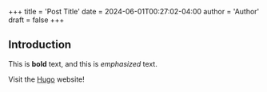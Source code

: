 +++
title = 'Post Title'
date = 2024-06-01T00:27:02-04:00
author = 'Author'
draft = false
+++
## Introduction

This is **bold** text, and this is *emphasized* text.

Visit the [Hugo](https://gohugo.io) website!